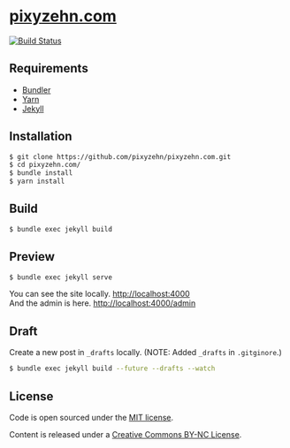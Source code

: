 # [pixyzehn.com](http://pixyzehn.com)

[![Build Status](https://travis-ci.org/pixyzehn/pixyzehn.com.svg?branch=master)](https://travis-ci.org/pixyzehn/pixyzehn.com)

## Requirements

- [Bundler](https://bundler.io)
- [Yarn](https://yarnpkg.com)
- [Jekyll](https://jekyllrb.com)

## Installation

```bash
$ git clone https://github.com/pixyzehn/pixyzehn.com.git
$ cd pixyzehn.com/
$ bundle install
$ yarn install
```

## Build

```bash
$ bundle exec jekyll build
```

## Preview

```bash
$ bundle exec jekyll serve
```

You can see the site locally. [http://localhost:4000](http://localhost:4000)  
And the admin is here. [http://localhost:4000/admin](http://localhost:4000/admin)

## Draft

Create a new post in `_drafts` locally. (NOTE: Added `_drafts` in `.gitginore`.)

```bash
$ bundle exec jekyll build --future --drafts --watch
```

## License

Code is open sourced under the [MIT license](LICENSE.md).

Content is released under a [Creative Commons BY-NC License](http://creativecommons.org/licenses/by-nc/4.0/).
